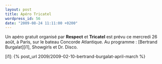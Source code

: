 ```yaml
---
layout: post
title: Apéro Tricatel
wordpress_id: 56
date: "2009-08-24 11:11:00 +0200"
---
```


Un apéro gratuit organisé par **Respect** et **Tricatel** est prévu ce mercredi
26 août, à Paris, sur le bateau Concorde Atlantique. Au programme : [Bertrand
Burgalat][i1], Showgirls et Dr. Disco.

[i1]: {% post_url 2009/2009-02-10-bertrand-burgalat-april-march %}
